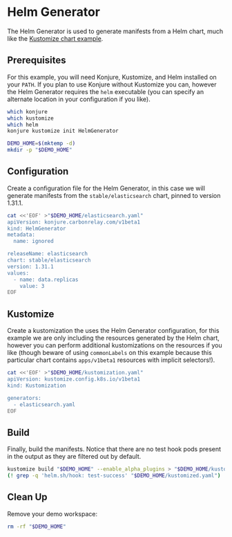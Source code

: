 # Helm Generator

The Helm Generator is used to generate manifests from a Helm chart, much like the [Kustomize chart example](https://github.com/kubernetes-sigs/kustomize/blob/master/examples/chart.md).

## Prerequisites

For this example, you will need Konjure, Kustomize, and Helm installed on your `PATH`. If you plan to use Konjure without Kustomize you can, however the Helm Generator requires the `helm` executable (you can specify an alternate location in your configuration if you like).

```bash
which konjure
which kustomize
which helm
konjure kustomize init HelmGenerator

DEMO_HOME=$(mktemp -d)
mkdir -p "$DEMO_HOME"
```

## Configuration

Create a configuration file for the Helm Generator, in this case we will generate manifests from the `stable/elasticsearch` chart, pinned to version 1.31.1.

```bash
cat <<'EOF' >"$DEMO_HOME/elasticsearch.yaml"
apiVersion: konjure.carbonrelay.com/v1beta1
kind: HelmGenerator
metadata:
  name: ignored

releaseName: elasticsearch
chart: stable/elasticsearch
version: 1.31.1
values:
  - name: data.replicas
    value: 3
EOF
```

## Kustomize

Create a kustomization the uses the Helm Generator configuration, for this example we are only including the resources generated by the Helm chart, however you can perform additional kustomizations on the resources if you like (though beware of using `commonLabels` on this example because this particular chart contains `apps/v1beta1` resources with implicit selectors!).

```bash
cat <<'EOF' >"$DEMO_HOME/kustomization.yaml"
apiVersion: kustomize.config.k8s.io/v1beta1
kind: Kustomization

generators:
  - elasticsearch.yaml
EOF
```

## Build

Finally, build the manifests. Notice that there are no test hook pods present in the output as they are filtered out by default.

```bash
kustomize build "$DEMO_HOME" --enable_alpha_plugins > "$DEMO_HOME/kustomized.yaml"
(! grep -q 'helm.sh/hook: test-success' "$DEMO_HOME/kustomized.yaml")
```

## Clean Up

Remove your demo workspace:

```bash
rm -rf "$DEMO_HOME"
```